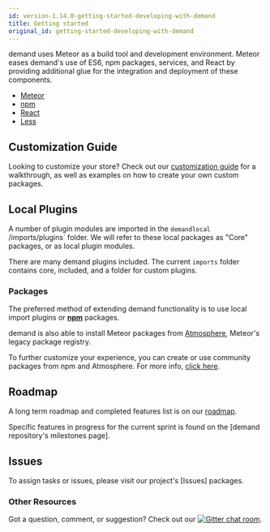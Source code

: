 ```yaml
---
id: version-1.14.0-getting-started-developing-with-demand
title: Getting started
original_id: getting-started-developing-with-demand
---
```

    
demand uses Meteor as a build tool and development environment. Meteor eases demand's use of ES6, npm packages, services, and React by providing additional glue for the integration and deployment of these components.

- [Meteor](https://www.meteor.com/developers)
- [npm](https://www.npmjs.com/)
- [React](https://reactjs.org/)
- [Less](http://guide.meteor.com/build-tool.html#less)

## Customization Guide

Looking to customize your store? Check out our [customization guide](tutorial.md) for a walkthrough, as well as examples on how to create your own custom packages.

## Local Plugins

A number of plugin modules are imported in the `demandlocal `/imports/plugins` folder. We will refer to these local packages as "Core" packages, or as local plugin modules.

There are many demand plugins included. The current `imports` folder contains core, included, and a folder for custom plugins.

### Packages

The preferred method of extending demand functionality is to use local import plugins or [**npm**](https://www.npmjs.com/) packages.

demand is also able to install Meteor packages from [Atmosphere](https://atmospherejs.com/), Meteor's legacy package registry.

To further customize your experience, you can create or use community packages from npm and Atmosphere. For more info, [click here](https://guide.meteor.com/atmosphere-vs-npm.html).

## Roadmap

A long term roadmap and completed features list is on our [roadmap](https://demandcluster.com/roadmap).

Specific features in progress for the current sprint is found on the [demand repository's milestones page].

## Issues

To assign tasks or issues, please visit our project's [Issues] packages.

### Other Resources

Got a question, comment, or suggestion? Check out our [![Gitter chat room](https://badges.gitter.im/JoinChat.svg)](https://gitter.im/demandcluster/demandtm_source=badge&utm_medium=badge&utm_campaign=pr-badge&utm_content=badge).
